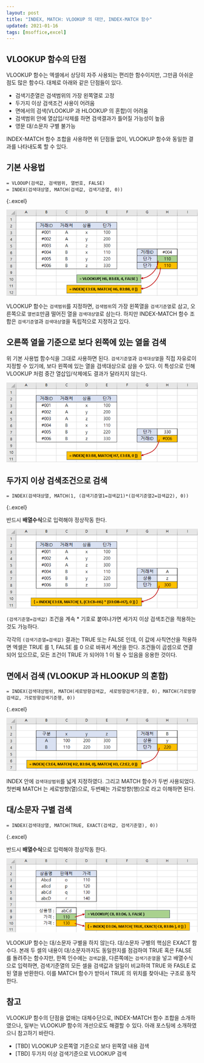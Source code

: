 ```yaml
---
layout: post
title: "INDEX, MATCH: VLOOKUP 의 대안, INDEX-MATCH 함수"
updated: 2021-01-16
tags: [msoffice,excel]
---
```


## VLOOKUP 함수의 단점

VLOOKUP 함수는 엑셀에서 상당히 자주 사용되는 편리한 함수이지만, 그만큼 아쉬운 점도 많은 함수다. 대체로 아래와 같은 단점들이 있다.

- 검색기준열은 검색범위의 가장 왼쪽열로 고정
- 두가지 이상 검색조건 사용이 어려움
- 면에서의 검색(VLOOKUP 과 HLOOKUP 의 혼합)이 어려움
- 검색범위 안에 열삽입/삭제를 하면 검색결과가 틀어질 가능성이 높음
- 영문 대/소문자 구별 불가능

INDEX-MATCH 함수 조합을 사용하면 위 단점들 없이, VLOOKUP 함수와 동일한 결과를 나타내도록 할 수 있다.

## 기본 사용법

```excel
= VLOOUP(검색값, 검색범위, 열번호, FALSE)
= INDEX(검색대상열, MATCH(검색값, 검색기준열, 0))
```
{:.excel}

![그림00](/img/msoffice/excel-1801-01-01-00.png)

VLOOKUP 함수는 `검색범위`를 지정하면, `검색범위`의 가장 왼쪽열을 `검색기준열`로 삼고, 오른쪽으로 `열번호`만큼 떨어진 열을 `검색대상열`로 삼는다. 하지만 INDEX-MATCH 함수 조합은 `검색기준열`과 `검색대상열`을 독립적으로 지정하고 있다.

## 오른쪽 열을 기준으로 보다 왼쪽에 있는 열을 검색

위 기본 사용법 함수식을 그대로 사용하면 된다. `검색기준열`과 `검색대상열`을 직접 자유로이 지정할 수 있기에, 보다 왼쪽에 있는 열을 검색대상으로 삼을 수 있다. 이 특성으로 인해 VLOOKUP 처럼 중간 열삽입/삭제에도 결과가 달라지지 않는다.

![그림01](/img/msoffice/excel-1801-01-01-01.png)

## 두가지 이상 검색조건으로 검색

```excel
= INDEX(검색대상열, MATCH(1, (검색기준열1=검색값1)*(검색기준열2=검색값2), 0))
```
{:.excel}

반드시 **배열수식**으로 입력해야 정상작동 한다.

![그림02](/img/msoffice/excel-1801-01-01-02.png)

`(검색기준열=검색값)` 조건을 계속 * 기호로 붙여나가면 세가지 이상 검색조건을 적용하는 것도 가능하다.

각각의 `(검색기준열=검색값)` 결과는 TRUE 또는 FALSE 인데, 이 값에 사칙연산을 적용하면 엑셀은 TRUE 를 1, FALSE 를 0 으로 바꿔서 계산을 한다. 조건들이 곱셈으로 연결되어 있으므로, 모든 조건이 TRUE 가 되어야 1 이 될 수 있음을 응용한 것이다.

## 면에서 검색 (VLOOKUP 과 HLOOKUP 의 혼합)

```excel
= INDEX(검색대상범위, MATCH(세로방향검색값, 세로방향검색기준열, 0), MATCH(가로방향검색값, 가로방향검색기준행, 0))
```
{:.excel}

![그림03](/img/msoffice/excel-1801-01-01-03.png)

INDEX 안에 `검색대상범위`를 넓게 지정하였다. 그리고 MATCH 함수가 두번 사용되었다. 첫번째 MATCH 는 세로방향(열)으로, 두번째는 가로방향(행)으로 라고 이해하면 된다.

## 대/소문자 구별 검색

```excel
= INDEX(검색대상열, MATCH(TRUE, EXACT(검색값, 검색기준열), 0))
```
{:.excel}

반드시 **배열수식**으로 입력해야 정상작동 한다.

![그림04](/img/msoffice/excel-1801-01-01-04.png)

VLOOKUP 함수는 대/소문자 구별을 하지 않는다. 대/소문자 구별의 핵심은 EXACT 함수다. 본래 두 셀의 내용이 대/소문자까지도 동일한지를 점검하여 TRUE 혹은 FALSE 를 돌려주는 함수지만, 한쪽 인수에는 `검색값`을, 다른쪽에는 `검색기준열`을 넣고 배열수식으로 입력하면, 검색기준열의 모든 셀을 검색값과 일일이 비교하여 TRUE 와 FASLE 로 된 열을 반환한다. 이를 MATCH 함수가 받아서 TRUE 의 위치를 찾아내는 구조로 동작한다.

## 참고

VLOOKUP 함수의 단점을 없애는 대체수단으로, INDEX-MATCH 함수 조합을 소개하였으나, 일부는 VLOOKUP 함수의 개선으로도 해결할 수 있다. 아래 포스팅에 소개하였으니 참고하기 바란다.

- [TBD] VLOOKUP 오른쪽열 기준으로 보다 왼쪽열 내용 검색
- [TBD] 두가지 이상 검색기준으로 VLOOKUP 검색